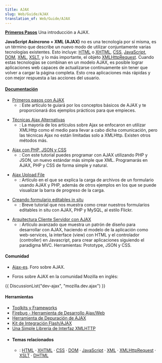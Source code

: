 ```yaml
---
title: AJAX
slug: Web/Guide/AJAX
translation_of: Web/Guide/AJAX
---
```

**[Primeros Pasos](/es/docs/Web/Guide/AJAX/Getting_Started)**
Una introducción a AJAX.

**JavaScript Asíncrono + XML (AJAX)** no es una tecnología por sí misma, es un término que describe un nuevo modo de utilizar conjuntamente varias tecnologías existentes. Esto incluye: [HTML](es/HTML) o [XHTML](es/XHTML), [CSS](es/CSS), [JavaScript](es/JavaScript), [DOM](es/DOM), [XML](es/XML), [XSLT](es/XSLT), y lo más importante, el objeto [XMLHttpRequest](es/XMLHttpRequest). Cuando estas tecnologías se combinan en un modelo AJAX, es posible lograr aplicaciones web capaces de actualizarse continuamente sin tener que volver a cargar la página completa. Esto crea aplicaciones más rápidas y con mejor respuesta a las acciones del usuario.

#### [Documentación](/Special:Tags?tag=AJAX&language=es "Special:Tags?tag=AJAX&language=es")

- [Primeros pasos con AJAX](/es/docs/Web/Guide/AJAX/Getting_Started)
  - : Este artículo te guiará por los conceptos básicos de AJAX y te proporcionará dos ejemplos prácticos para que empieces.

<!---->

- [Técnicas Ajax Alternativas](http://www.webreference.com/programming/ajax_tech/)
  - : La mayoría de los artículos sobre Ajax se enfocaron en utilizar XMLHttp como el medio para llevar a cabo dicha comunicación, pero las técnicas Ajax no están limitadas solo a XMLHttp. Existen otros métodos más.

<!---->

- [Ajax con PHP, JSON y CSS](http://thinkcoderepeat.blogspot.com/2006/02/tutorial-de-ajax-con-php-y-json.html)
  - : Con este tutorial puedes programar con AJAX utilizando PHP y JSON, un nuevo estándar más simple que XML. Programarás en AJAX, PHP y CSS de forma simple y natural.

<!---->

- [Ajax Upload File](http://webdev20.blogspot.com/2006/02/ajax-upload-file.html)
  - : Artículo en el que se explica la carga de archivos de un formulario usando AJAX y PHP, además de otros ejemplos en los que se puede visualizar la barra de progreso de la carga.

<!---->

- [Creando formulario editables in situ](http://www.baluart.net/articulo/346/edicion-in-situ-con-ajax.php)
  - : Breve tutorial que nos muestra como crear nuestros formularios editables in situ con AJAX, PHP y MySQL, al estilo Flickr.

<!---->

- [Arquitectura Cliente Servidor con AJAX](http://thinkcoderepeat.blogspot.com/2006/08/arquitectura-cliente-servidor-con-ajax.html)
  - : Artículo avanzado que muestra un patrón de diseño para desarrollar con AJAX, haciendo el modelo de la aplicación como web-services, la interface (view) con HTML y el controlador (controller) en Javascript, para crear aplicaciones siguiendo el paradigma MVC. Herramientas: Prototype, JSON y CSS.

#### Comunidad

- [Ajax-es](http://groups.google.es/group/Ajax-es?lnk=sg&hl=es). Foro sobre AJAX.

<!---->

- Foros sobre AJAX en la comunidad Mozilla en inglés:

{{ DiscussionList("dev-ajax", "mozilla.dev.ajax") }}

#### Herramientas

- [Toolkits y Frameworks](http://www.ajaxprojects.com)
- [Firebug - Herramienta de Desarrollo Ajax/Web](http://www.getfirebug.com/)
- [Herramienta de Depuración de AJAX](http://blog.monstuff.com/archives/000252.html)
- [Kit de Integración Flash/AJAX](http://www.osflash.org/doku.php?id=flashjs)
- [Una Simple Librería de Interfaz XMLHTTP](http://xkr.us/code/javascript/XHConn/)

<!---->

- #### Temas relacionados
  - : [HTML](es/HTML) · [XHTML](es/XHTML) · [CSS](es/CSS) · [DOM](es/DOM) · [JavaScript](es/JavaScript) · [XML](es/XML) · [XMLHttpRequest](es/XMLHttpRequest) · [XSLT](es/XSLT) · [DHTML](es/DHTML)

